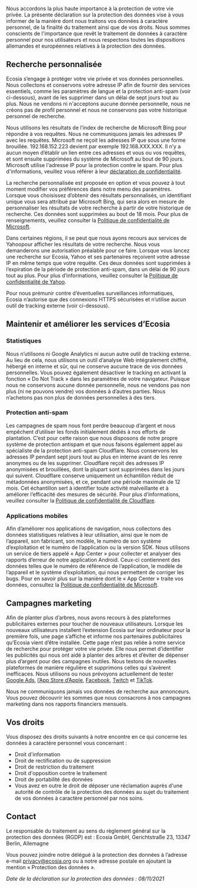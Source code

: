 
Nous accordons la plus haute importance à la protection de votre vie privée. La présente déclaration sur la protection des données vise à vous informer de la manière dont nous traitons vos données à caractère personnel, de la finalité du traitement ainsi que de vos droits. Nous sommes conscients de l'importance que revêt le traitement de données à caractère personnel pour nos utilisateurs et nous respectons toutes les dispositions allemandes et européennes relatives à la protection des données.

## Recherche personnalisée

Ecosia s’engage à protéger votre vie privée et vos données personnelles. Nous collectons et conservons votre adresse IP afin de fournir des services essentiels, comme les paramètres de langue et la protection anti-spam (voir ci-dessous), avant de les supprimer dans un délai de sept jours tout au plus. Nous ne vendons ni n'acceptons aucune donnée personnelle, nous ne créons pas de profil personnel et nous ne conservons pas votre historique personnel de recherche.

Nous utilisons les résultats de l’index de recherche de Microsoft Bing pour répondre à vos requêtes. Nous ne communiquons jamais les adresses IP avec les requêtes. Microsoft ne reçoit les adresses IP que sous une forme brouillée. 192.168.152.223 devient par exemple 192.168.XXX.XXX. Il n’y a aucun moyen d’établir un lien entre ces adresses et vous ou vos requêtes, et sont ensuite supprimées du système de Microsoft au bout de 90 jours. Microsoft utilise l'adresse IP pour la protection contre le spam. Pour plus d'informations, veuillez vous référer à leur [déclaration de confidentialité](https://privacy.microsoft.com/fr-fr/privacystatement).

La recherche personnalisée est proposée en option et vous pouvez à tout moment modifier vos préférences dans notre menu des paramètres. Lorsque vous choisissez d’obtenir des résultats personnalisés, un identifiant unique vous sera attribué par Microsoft Bing, qui sera alors en mesure de personnaliser les résultats de votre recherche à partir de votre historique de recherche. Ces données sont supprimées au bout de 18 mois. Pour plus de renseignements, veuillez consulter la [Politique de confidentialité de Microsoft](https://privacy.microsoft.com/fr-fr/privacystatement).

Dans certaines régions, il se peut que nous ayons recours aux services de Yahoopour afficher les résultats de votre recherche. Nous vous demanderons une autorisation préalable pour ce faire. Lorsque vous lancez une recherche sur Ecosia, Yahoo et ses partenaires reçoivent votre adresse IP en même temps que votre requête. Ces deux données sont supprimées à l’expiration de la période de protection anti-spam, dans un délai de 90 jours tout au plus. Pour plus d’informations, veuillez consulter la [Politique de confidentialité de Yahoo](https://legal.yahoo.com/ie/fr/yahoo/privacy/index.html).

Pour nous prémunir contre d’éventuelles surveillances informatiques, Ecosia n’autorise que des connexions HTTPS sécurisées et n’utilise aucun outil de tracking externe (voir ci-dessous).

## Maintenir et améliorer les services d’Ecosia
### Statistiques

Nous n’utilisons ni Google Analytics ni aucun autre outil de tracking externe. Au lieu de cela, nous utilisons un outil d’analyse Web intégralement chiffré, hébergé en interne et sûr, qui ne conserve aucune trace de vos données personnelles. Vous pouvez également désactiver le tracking en activant la fonction « Do Not Track » dans les paramètres de votre navigateur.
Puisque nous ne conservons aucune donnée personnelle, nous ne vendons pas non plus (ni ne pouvons vendre) vos données à d’autres parties. Nous n’achetons pas non plus de données personnelles à des tiers.

### Protection anti-spam

Les campagnes de spam nous font perdre beaucoup d’argent et nous empêchent d’utiliser les fonds initialement dédiés à nos efforts de plantation. C’est pour cette raison que nous disposons de notre propre système de protection antispam et que nous faisons également appel au spécialiste de la protection anti-spam Cloudflare. Nous conservons les adresses IP pendant sept jours tout au plus en interne avant de les renre anonymes ou de les supprimer. Cloudflare reçoit des adresses IP anonymisées et brouillées, dont la plupart sont supprimées dans les jours qui suivent. Cloudflare conserve uniquement un échantillon réduit de métadonnées anonymisées, et ce, pendant une période maximale de 12 mois. Cet échantillon sert à identifier toute activité malveillante et à améliorer l’efficacité des mesures de sécurité. Pour plus d’informations, veuillez consulter la [Politique de confidentialité de Cloudflare](https://www.cloudflare.com/fr-fr/privacypolicy/).

### Applications mobiles

Afin d’améliorer nos applications de navigation, nous collectons des données statistiques relatives à leur utilisation, ainsi que le nom de l’appareil, son fabricant, son modèle, le numéro de son système d’exploitation et le numéro de l’application ou la version SDK.
Nous utilisons un service de tiers appelé « App Center » pour collecter et analyser des rapports d’erreur de notre application Android. Ceux-ci contiennent des données telles que le numéro de référence de l’application, le modèle de l’appareil et le système d’exploitation, qui nous permettent de corriger les bugs.
Pour en savoir plus sur la manière dont le « App Center » traite vos données, consultez la [Politique de confidentialité de Microsoft](https://privacy.microsoft.com/fr-fr/privacystatement).

## Campagnes marketing

Afin de planter plus d’arbres, nous avons recours à des plateformes publicitaires externes pour toucher de nouveaux utilisateurs. Lorsque les nouveaux utilisateurs installent l’extension Ecosia sur leur ordinateur pour la première fois, une page s’affiche et informe nos partenaires publicitaires qu’Ecosia vient d’être installée. Cette page n’est pas reliée à notre service de recherche pour protéger votre vie privée. Elle nous permet d’identifier les publicités qui nous ont aidé à planter des arbres et d’éviter de dépenser plus d’argent pour des campagnes inutiles. Nous testons de nouvelles plateformes de manière régulière et supprimons celles qui s’avèrent inefficaces. Nous utilisons ou nous prévoyons actuellement de tester [Google Ads](https://policies.google.com/privacy?hl=fr&gl=fr), [l’App Store d’Apple](https://developer.apple.com/app-store/app-privacy-details/), [Facebook](https://fr-fr.facebook.com/privacy/explanation/), [Twitch](https://www.twitch.tv/p/fr-fr/legal/privacy-notice/) et [TikTok](https://www.tiktok.com/legal/privacy-policy-eea).

Nous ne communiquons jamais vos données de recherche aux annonceurs. Vous pouvez découvrir les sommes que nous consacrons à nos campagnes marketing dans nos rapports financiers mensuels.

## Vos droits

Vous disposez des droits suivants à notre encontre en ce qui concerne les données à caractère personnel vous concernant :
 - Droit d'information
 - Droit de rectification ou de suppression
 - Droit de restriction du traitement
 - Droit d'opposition contre le traitement
 - Droit de portabilité des données
 - Vous avez en outre le droit de déposer une réclamation auprès d'une autorité de contrôle de la protection des données au sujet du traitement de vos données à caractère personnel par nos soins.

## Contact

Le responsable du traitement au sens du règlement général sur la protection des données (RGDP) est : Ecosia GmbH, Gerichtstraße 23, 13347 Berlin, Allemagne

Vous pouvez joindre notre délégué à la protection des données à l’adresse e-mail privacy@ecosia.org ou à notre adresse postale en ajoutant la mention « Protection des données ».





_Date de la déclaration sur la protection des données : 08/11/2021_
